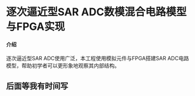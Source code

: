 # 逐次逼近型SAR ADC数模混合电路模型与FPGA实现

#### 介绍
逐次逼近型SAR ADC使用广泛，本工程使用模拟元件与FPGA搭建SAR ADC电路模型，帮助初学者可以更形象地观察其内部结构。
## 后面等我有时间写
